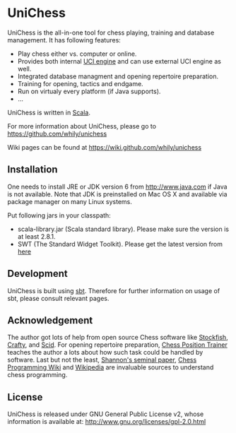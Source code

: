 UniChess
========

UniChess is the all-in-one tool for chess playing, training and
database management. It has following features:

* Play chess either vs. computer or online.
* Provides both internal [UCI engine](http://en.wikipedia.org/wiki/Universal_Chess_Interface)
  and can use external UCI engine as well.
* Integrated database managment and opening repertoire preparation.
* Training for opening, tactics and endgame.
* Run on virtualy every platform (if Java supports).
* ...

UniChess is written in [Scala](http://www.scala-lang.org).

For more information about UniChess, please go to
  <https://github.com/whily/unichess>

Wiki pages can be found at
  <https://wiki.github.com/whily/unichess>

Installation
------------

One needs to install JRE or JDK version 6 from <http://www.java.com>
if Java is not available. Note that JDK is preinstalled on Mac OS X
and available via package manager on many Linux systems.

Put following jars in your classpath:
* scala-library.jar (Scala standard library). Please make sure the 
  version is at least 2.8.1.
* SWT (The Standard Widget Toolkit). Please get the latest version 
  from [here](http://www.eclipse.org/swt)

Development
-----------

UniChess is built using
[sbt](http://code.google.com/p/simple-build-tool). Therefore for
further information on usage of sbt, please consult relevant pages.

Acknowledgement
---------------

The author got lots of help from open source Chess software like
[Stockfish](http://www.stockfishchess.com),
[Crafty](http://www.craftychess.com), and
[Scid](http://scid.sourceforge.net). For opening repertoire
preparation, [Chess Position
Trainer](http://www.chesspositiontrainer.com) teaches the author a
lots about how such task could be handled by software. Last but not
the least, [Shannon's seminal
paper](http://vision.unipv.it/IA1/ProgrammingaComputerforPlayingChess.pdf),
[Chess Programming Wiki](http://chessprogramming.wikispaces.com) and
[Wikipedia](http://en.wikipedia.org/wiki/Computer_chess) are
invaluable sources to understand chess programming.

License
-------

UniChess is released under GNU General Public License v2, whose information
is available at:
  <http://www.gnu.org/licenses/gpl-2.0.html>

